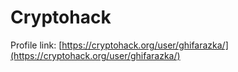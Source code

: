 # Cryptohack

Profile link: [https://cryptohack.org/user/ghifarazka/](https://cryptohack.org/user/ghifarazka/)
